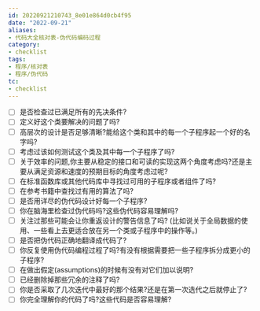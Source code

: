 ```yaml
---
id: 20220921210743_8e01e864d0cb4f95
date: "2022-09-21"
aliases:
- 代码大全核对表-伪代码编码过程
category:
- checklist
tags:
- 程序/核对表
- 程序/伪代码
tc:
- checklist
---
```


- [ ] 是否检查过已满足所有的先决条件?
- [ ] 定义好这个类要解决的问题了吗?
- [ ] 高层次的设计是否足够清晰?能给这个类和其中的每一个子程序起一个好的名字吗?
- [ ] 考虑过该如何测试这个类及其中每一个子程序了吗?
- [ ] 关于效率的问题,你主要从稳定的接口和可读的实现这两个角度考虑吗?还是主要从满足资源和速度的预期目标的角度考虑过呢?
- [ ] 在标准函数库或其他代码库中寻找过可用的子程序或者组件了吗?
- [ ] 在参考书籍中查找过有用的算法了吗?
- [ ] 是否用详尽的伪代码设计好每一个子程序?
- [ ] 你在脑海里检查过伪代码吗?这些伪代码容易理解吗?
- [ ] 关注过那些可能会让你重返设计的警告信息了吗? (比如说关于全局数据的使用、一些看上去更适合放在另一个类或子程序中的操作等。)
- [ ] 是否把伪代码正确地翻译成代码了?
- [ ] 你反复使用伪代码编程过程了吗?有没有根据需要把一些子程序拆分成更小的子程序?
- [ ] 在做出假定(assumptions)的时候有没有对它们加以说明?
- [ ] 已经删除掉那些冗余的注释了吗?
- [ ] 你是否采取了几次迭代中最好的那个结果?还是在第一次选代之后就停止了?
- [ ] 你完全理解你的代码了吗?这些代码是否容易理解?